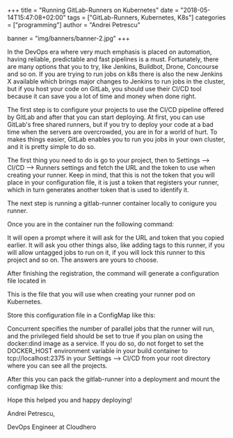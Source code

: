 +++
title = "Running GitLab-Runners on Kubernetes"
date = "2018-05-14T15:47:08+02:00"
tags = ["GitLab-Runners, Kubernetes, K8s"]
categories = ["programming"]
author = "Andrei Petrescu"

banner = "img/banners/banner-2.jpg"
+++

In the DevOps era where very much emphasis is placed on automation, having reliable, predictable and fast pipelines is a must. Fortunately, there are many options that you to try, like Jenkins, Buildbot, Drone, Concourse and so on. If you are trying to run jobs on k8s there is also the new Jenkins X available which brings major changes to Jenkins to run jobs in the cluster, but if you host your code on GitLab, you should use their CI/CD tool because it can save you a lot of time and money when done right.

 

The first step is to configure your projects to use the CI/CD pipeline offered by GitLab and after that you can start deploying. At first, you can use GitLab's free shared runners, but if you try to deploy your code at a bad time when the servers are overcrowded, you are in for a world of hurt. To makes things easier, GitLab enables you to run you jobs in your own cluster, and it is pretty simple to do so.

 

The first thing you need to do is go to your project, then to Settings --> CI/CD --> Runners settings and fetch the URL and the token to use when creating your runner. Keep in mind, that this is not the token that you will place in your configuration file, it is just a token that registers your runner, which in turn generates another token that is used to identify it.

 

The next step is running a gitlab-runner container locally to conigure you runner.



 

 

 

Once you are in the container run the following command:



 

 

It will open a prompt where it will ask for the URL and token that you copied earlier. It will ask you other things also, like adding tags to this runner, if you will allow untagged jobs to run on it, if you will lock this runner to this project and so on. The answers are yours to choose.

 

After finishing the registration, the command will generate a configuration file located in



This is the file that you will use when creating your runner pod on Kubernetes.

Store this configuration file in a ConfigMap like this:



Concurrent specifies the number of parallel jobs that the runner will run, and the privileged field should be set to true if you plan on using the docker:dind image as a service. If you do so, do not forget to set the DOCKER_HOST environment variable in your build container to tcp://localhost:2375 in your Settings --> CI/CD from your root directory where you can see all the projects.

 

After this you can pack the gitlab-runner into a deployment and mount the configmap like this:




Hope this helped you and happy deploying!

 

Andrei Petrescu,

DevOps Engineer at Cloudhero

 